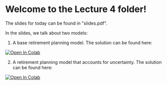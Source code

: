 # Welcome to the Lecture 4 folder!

The slides for today can be found in "slides.pdf".

In the slides, we talk about two models:

1. A base retirement planning model. The solution can be found here: <a target="_blank" href="https://colab.research.google.com/github/NathanDavisBarrett/ComputationalDecisionMakingCourse/blob/main/04_ModelingTechniques/RetirementPlanning_Base.ipynb">
  <img src="https://colab.research.google.com/assets/colab-badge.svg" alt="Open In Colab"/>
</a>

2. A retirement planning model that accounts for uncertainty. The solution can be found here: <a target="_blank" href="https://colab.research.google.com/github/NathanDavisBarrett/ComputationalDecisionMakingCourse/blob/main/04_ModelingTechniques/RetirementPlanning_TwoStage.ipynb">
  <img src="https://colab.research.google.com/assets/colab-badge.svg" alt="Open In Colab"/>
</a>